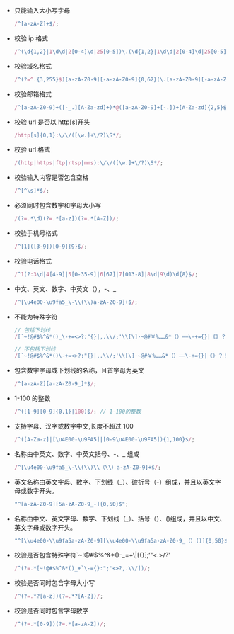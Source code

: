 - 只能输入大小写字母

  ```js
  /^[a-zA-Z]+$/;
  ```

- 校验 ip 格式

  ```js
  /^(\d{1,2}|1\d\d|2[0-4]\d|25[0-5])\.(\d{1,2}|1\d\d|2[0-4]\d|25[0-5])\.(\d{1,2}|1\d\d|2[0-4]\d|25[0-5])\.(\d{1,2}|1\d\d|2[0-4]\d|25[0-5])$/;
  ```

- 校验域名格式

  ```js
  /^(?=^.{3,255}$)[a-zA-Z0-9][-a-zA-Z0-9]{0,62}(\.[a-zA-Z0-9][-a-zA-Z0-9]{0,62})+$/;
  ```

- 校验邮箱格式

  ```js
  /^[a-zA-Z0-9]+([-_.][A-Za-zd]+)*@([a-zA-Z0-9]+[-.])+[A-Za-zd]{2,5}$/;
  ```

- 校验 url 是否以 http[s]开头

  ```js
  /http[s]{0,1}:\/\/([\w.]+\/?)\S*/;
  ```

- 校验 url 格式

  ```js
  /(http|https|ftp|rtsp|mms):\/\/([\w.]+\/?)\S*/;
  ```

- 校验输入内容是否包含空格

  ```js
  /^[^\s]*$/;
  ```

- 必须同时包含数字和字母大小写

  ```js
  /(?=.*\d)(?=.*[a-z])(?=.*[A-Z])/;
  ```

- 校验手机号格式

  ```js
  /^[1]([3-9])[0-9]{9}$/;
  ```

- 校验电话格式

  ```js
  /^1(?:3\d|4[4-9]|5[0-35-9]|6[67]|7[013-8]|8\d|9\d)\d{8}$/;
  ```

- 中文、英文、数字、中英文（），-、\_

  ```js
  /^[\u4e00-\u9fa5_\-\\(\\)a-zA-Z0-9]+$/;
  ```

- 不能为特殊字符

  ```js
  // 包括下划线
  /[`~!@#$%^&*()_\-+=<>?:"{}|,.\\/;'\\[\]·~@#￥%……&*（）——\-+={}|《》？！：“”【】、；‘'，。、]/;

  // 不包括下划线
  /[`~!@#$%^&*()\-+=<>?:"{}|,.\\/;'\\[\]·~@#￥%……&*（）——\-+={}|《》？！：“”【】、；‘'，。、]/;
  ```

- 包含数字字母或下划线的名称，且首字母为英文

  ```js
  /^[a-zA-Z][a-zA-Z0-9_]*$/;
  ```

- 1-100 的整数

  ```js
  /^([1-9][0-9]{0,1}|100)$/; // 1-100的整数
  ```

- 支持字母、汉字或数字中文,长度不超过 100

  ```js
  /^([A-Za-z]|[\u4E00-\u9FA5]|[0-9\u4E00-\u9FA5]){1,100}$/;
  ```

- 名称由中英文、数字、中英文括号、-、\_ 组成

  ```js
  /^[\u4e00-\u9fa5_\-\\(\\)\\（\\）a-zA-Z0-9]+$/;
  ```

- 英文名称由英文字母、数字、下划线（\_）、破折号（-）组成，并且以英文字母或数字开头。

  ```js
  "^[a-zA-Z0-9][5a-zA-Z0-9_-]{0,50}$";
  ```

- 名称由中文、英文字母、数字、下划线（\_）、括号（）、()组成，并且以中文、英文字母或数字开头。

  ```js
  "^[\\u4e00-\\u9fa5a-zA-Z0-9][\\u4e00-\\u9fa5a-zA-Z0-9_（）()]{0,50}$";
  ```

- 校验是否包含特殊字符`~!@#$%^&\*()-\_=+\\|[{}];&lsquo;"<.>/?'

  ```js
  /^(?=.*[~!@#$%^&*()_+`\-={}:";'<>?,.\\/])/;
  ```

- 校验是否同时包含字母大小写

  ```js
  /^(?=.*?[a-z])(?=.*?[A-Z])/;
  ```

- 校验是否同时包含字母数字

  ```js
  /^(?=.*[0-9])(?=.*[a-zA-Z])/;
  ```
